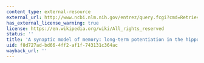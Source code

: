 ```yaml
---
content_type: external-resource
external_url: http://www.ncbi.nlm.nih.gov/entrez/query.fcgi?cmd=Retrieve&db=PubMed&dopt=Citation&list_uids=8421494
has_external_license_warning: true
license: https://en.wikipedia.org/wiki/All_rights_reserved
status: ''
title: 'A synaptic model of memory: long-term potentiation in the hippocampus'
uid: f8d727ad-bd66-4ff2-af1f-743131c364ac
wayback_url: ''
---
```


